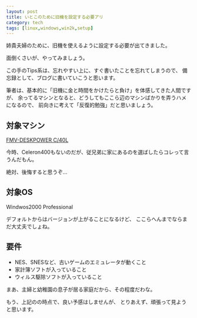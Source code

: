 ```yaml
---
layout: post
title: いとこのために旧機を設定する必要アリ
category: tech
tags: [linux,windows,win2k,setup]
---
```


姉貴夫婦のために、旧機を使えるように設定する必要が出てきました。

面倒くさいが、やってみましょう。

この手のTips系は、忘れやすい上に、すぐ書いたことを忘れてしまうので、
備忘録として、ブログに書いていこうと思います。


筆者は、基本的に「旧機に金と時間をかけたらと負け」を体感してきた人間ですが、
余ってるマシンとなると、どうしてもここら辺のマシンばかりを弄うハメになるので、
前向きに考えて「反復的勉強」だと思いましょう。

## 対象マシン

[FMV-DESKPOWER C/40L](http://www.fmworld.net/product/former/dp9905/cm.html#m02)

今時、Celeron400もないのだが、従兄弟に家にあるのを選ばしたらコレって言うんだもん。

絶対、後悔すると思うぞ...

## 対象OS

Windwos2000 Professional

デフォルトからはバージョンが上がることになるけど、
ここらへんまでならまだ大丈夫でしょね。

## 要件

+ NES、SNESなど、古いゲームのエミュレータが動くこと
+ 家計簿ソフトが入っていること
+ ウィルス駆除ソフトが入っていること

まあ、主婦と幼稚園の息子が居る家庭だから、その程度だわな。

もう、上記のの時点で、良い予感はしませんが、
とりあえず、頑張って見ようと思います。
